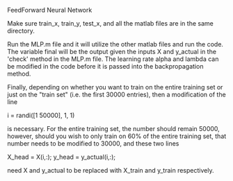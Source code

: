 FeedForward Neural Network

Make sure train_x, train_y, test_x, and all the matlab files are in the same directory.

Run the MLP.m file and it will utilize the other matlab files and run the code. The variable final will be the output given the inputs X and y_actual in the 'check' method in the MLP.m file. The learning rate alpha and lambda can be modified in the code before it is passed into the backpropagation method. 

Finally, depending on whether you want to train on the entire training set or just on the "train set" (i.e. the first 30000 entries), then a modification of the line

   i = randi([1 50000], 1, 1) 

is necessary. For the entire training set, the number should remain 50000, however, should you wish to only train on 60% of the entire training set, that number needs to be modified to 30000, and these two lines

X_head = X(i,:);
y_head = y_actual(i,:);

need X and y_actual to be replaced with X_train and y_train respectively. 

